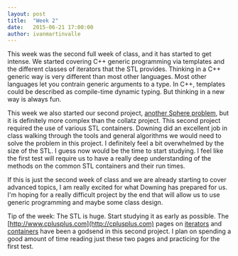```yaml
---
layout: post
title:  "Week 2"
date:   2015-06-21 17:00:00
author: ivanmartinvalle
---
```


This week was the second full week of class, and it has started to get intense. We started covering C++ generic programming via templates and the different classes of iterators that the STL provides. Thinking in a C++ generic way is very different than most other languages. Most other languages let you contrain generic arguments to a type. In C++, templates could be described as compile-time dynamic typing. But thinking in a new way is always fun.

This week we also started our second project, [another Sphere problem](http://www.spoj.com/problems/PFDEP/), but it is definitely more complex than the collatz project. This second project required the use of various STL containers. Downing did an excellent job in class walking through the tools and general algorithms we would need to solve the problem in this project. I definitely feel a bit overwhelmed by the size of the STL. I guess now would be the time to start studying. I feel like the first test will require us to have a really deep understanding of the methods on the common STL containers and their run times.

If this is just the second week of class and we are already starting to cover advanced topics, I am really excited for what Downing has prepared for us. I'm hoping for a really difficult project by the end that will allow us to use generic programming and maybe some class design.

Tip of the week: The STL is huge. Start studying it as early as possible. The [http://www.cplusplus.com](http://cplusplus.com) pages on [iterators](http://www.cplusplus.com/reference/iterator/) and [containers](http://www.cplusplus.com/reference/stl/) have been a godsend in this second project. I plan on spending a good amount of time reading just these two pages and practicing for the first test.